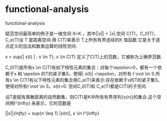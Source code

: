 # functional-analysis
functional-analysis

赋范空间最简单的例子是一维空间 X=K ，其中$||x|| =|x|$.空间 C(T)，C_0(T)，C_e(T)设 T 是距离空间.用 C(T)来表示 T上所有有界连续的K 值函数.它是关于逐点定义的加法和数乘运算的线性空间.

x = sup{| x(t) | : x \in T}, x \in C(T) 
定义了C(T)上的范数，它被称为上确界范数.

C_0(T)是所有x \in C(T)有如下特性元素的集合：对每个\epsilon>0，都有一个依赖于x 和 \epsilon 的T的紧子集S，使得| x(t)| <\epsilon，对所有 t \not \in S.所有x \in C(T)有以下特性元素的集合用C_e(T)来表示:存在依赖于x的T的紧子集S，使得对所有t \not \in S，x(t)=0. 空间C_0(T)和 C_e(T)都是C(T)的子空间.

设T是赋有离散距离的自然数集，则C(T)是K中所有有界序列{x(n)}的集合.这个空间用l^{infty} 来表示，它的范数是

||x||_{infty} = sup_{n \leq 1} |x(n)|, x \in l^{infty}
